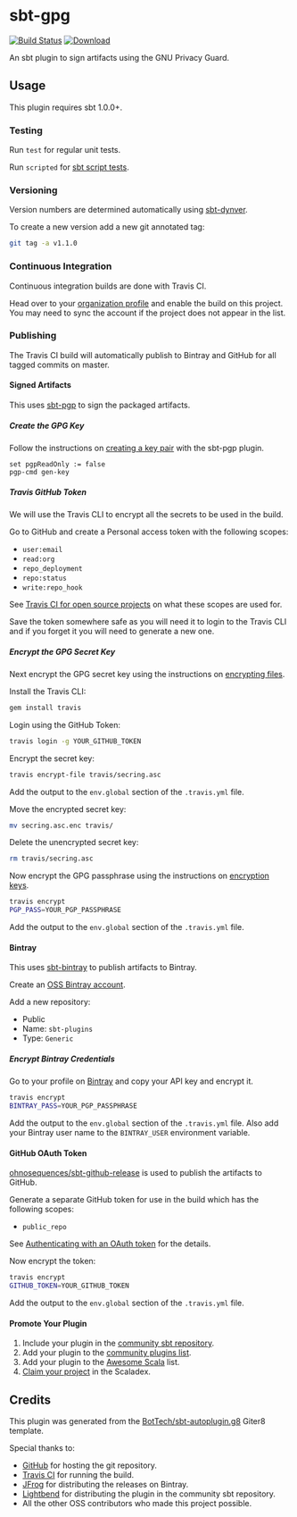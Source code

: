# sbt-gpg

[![Build Status][Build Status]](https://travis-ci.org/BotTech/sbt-gpg)
[![Download][Download]](https://bintray.com/bottech/sbt-plugins/sbt-gpg/_latestVersion)

An sbt plugin to sign artifacts using the GNU Privacy Guard.

## Usage

This plugin requires sbt 1.0.0+.

### Testing

Run `test` for regular unit tests.

Run `scripted` for [sbt script tests][Testing Plugins].

### Versioning

Version numbers are determined automatically using [sbt-dynver][sbt-dynver].

To create a new version add a new git annotated tag:
```bash
git tag -a v1.1.0
```

### Continuous Integration

Continuous integration builds are done with Travis CI.

Head over to your [organization profile][Travis Profile] and enable the build on this project. You may need to sync the
account if the project does not appear in the list.

### Publishing

The Travis CI build will automatically publish to Bintray and GitHub for all tagged commits on master.

#### Signed Artifacts

This uses [sbt-pgp][sbt-pgp] to sign the packaged artifacts.

##### Create the GPG Key

Follow the instructions on [creating a key pair][Create GPG Key] with the sbt-pgp plugin.

```sbtshell
set pgpReadOnly := false
pgp-cmd gen-key
```

##### Travis GitHub Token

We will use the Travis CLI to encrypt all the secrets to be used in the build.

Go to GitHub and create a Personal access token with the following scopes:
* `user:email`
* `read:org`
* `repo_deployment`
* `repo:status`
* `write:repo_hook`

See [Travis CI for open source projects][Travis OSS] on what these scopes are used for.

Save the token somewhere safe as you will need it to login to the Travis CLI and if you forget it you will need to
generate a new one.

##### Encrypt the GPG Secret Key

Next encrypt the GPG secret key using the instructions on [encrypting files][Travis Encrypting Files].

Install the Travis CLI:
```bash
gem install travis
```

Login using the GitHub Token:
```bash
travis login -g YOUR_GITHUB_TOKEN
```

Encrypt the secret key:
```bash
travis encrypt-file travis/secring.asc
```

Add the output to the `env.global` section of the `.travis.yml` file.

Move the encrypted secret key:
```bash
mv secring.asc.enc travis/
```

Delete the unencrypted secret key:
```bash
rm travis/secring.asc
```

Now encrypt the GPG passphrase using the instructions on [encryption keys][Travis Encryption Keys].
```bash
travis encrypt
PGP_PASS=YOUR_PGP_PASSPHRASE
```

Add the output to the `env.global` section of the `.travis.yml` file.

#### Bintray

This uses [sbt-bintray][sbt-bintray] to publish artifacts to Bintray.

Create an [OSS Bintray account][Bintray OSS Signup].

Add a new repository:
* Public
* Name: `sbt-plugins`
* Type: `Generic`

##### Encrypt Bintray Credentials

Go to your profile on [Bintray][Bintray] and copy your API key and encrypt it.
```bash
travis encrypt
BINTRAY_PASS=YOUR_PGP_PASSPHRASE
```

Add the output to the `env.global` section of the `.travis.yml` file.
Also add your Bintray user name to the `BINTRAY_USER` environment variable.

#### GitHub OAuth Token

[ohnosequences/sbt-github-release][sbt-github-release] is used to publish the artifacts to GitHub.

Generate a separate GitHub token for use in the build which has the following scopes:
* `public_repo`

See [Authenticating with an OAuth token][Travis OAuth] for the details.

Now encrypt the token:
```bash
travis encrypt
GITHUB_TOKEN=YOUR_GITHUB_TOKEN
```

Add the output to the `env.global` section of the `.travis.yml` file.

#### Promote Your Plugin

1. Include your plugin in the [community sbt repository][Community Repo].
1. Add your plugin to the [community plugins list][Community Plugins].
1. Add your plugin to the [Awesome Scala][Awesome Scala] list.
1. [Claim your project][Scaladex] in the Scaladex.

## Credits

This plugin was generated from the [BotTech/sbt-autoplugin.g8][sbt-autoplugin] Giter8 template.

Special thanks to:
* [GitHub][Github] for hosting the git repository.
* [Travis CI][Travis CI] for running the build.
* [JFrog][JFrog] for distributing the releases on Bintray.
* [Lightbend][Lightbend] for distributing the plugin in the community sbt repository.
* All the other OSS contributors who made this project possible.

[Awesome Scala]: https://github.com/lauris/awesome-scala
[Bintray]: https://bintray.com
[Bintray OSS Signup]: https://bintray.com/signup/oss
[Build Status]: https://travis-ci.org/BotTech/sbt-gpg.svg?branch=master
[Community Plugins]: https://github.com/sbt/website#attention-plugin-authors
[Community Repo]: https://www.scala-sbt.org/1.x/docs/Bintray-For-Plugins.html#Linking+your+package+to+the+sbt+organization
[Create GPG Key]: https://www.scala-sbt.org/sbt-pgp/usage.html
[Download]: https://api.bintray.com/packages/bottech/sbt-plugins/sbt-gpg/images/download.svg
[Github]: https://github.com
[JFrog]: https://jfrog.com
[Lightbend]: https://www.lightbend.com
[sbt-autoplugin]: https://github.com/BotTech/sbt-autoplugin.g8
[sbt-bintray]: https://github.com/sbt/sbt-bintray
[sbt-dynver]: https://github.com/dwijnand/sbt-dynver
[sbt-github-release]: https://github.com/ohnosequences/sbt-github-release
[sbt-pgp]: https://github.com/sbt/sbt-pgp
[Scaladex]: https://github.com/scalacenter/scaladex-contrib#claim-your-project
[Testing Plugins]: http://www.scala-sbt.org/1.x/docs/Testing-sbt-plugins.html
[Travis CI]: https://travis-ci.org
[Travis Encrypting Files]: https://docs.travis-ci.com/user/encrypting-files
[Travis Encryption Keys]: https://docs.travis-ci.com/user/encryption-keys
[Travis OAuth]: https://docs.travis-ci.com/user/deployment/releases/#authenticating-with-an-oauth-token
[Travis OSS]: https://docs.travis-ci.com/user/github-oauth-scopes/#travis-ci-for-open-source-projects
[Travis Profile]: https://travis-ci.org/profile/BotTech
